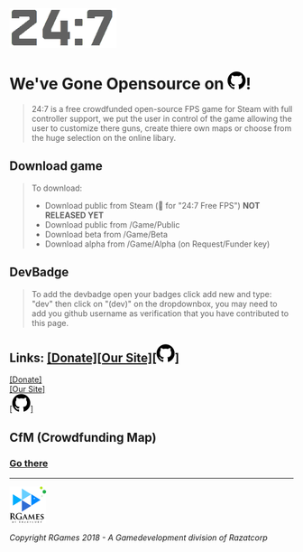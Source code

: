 <!-- Markdown file (.md) learn more at: https://youtu.be/HUBNt18RFbo , HTML to MD: http://domchristie.github.io/turndown/ -->
<!-- 24:7 logo (Md)-->
![](/logo/-DarkOn.png)
<!-- Title (Md)-->
# We've Gone Opensource on ![](/logo/github.png)!
<!-- Info bit (Block quote) -->
> 24:7 is a free crowdfunded open-source FPS game for Steam with full controller support, we put the user in control of the game allowing the user to customize there guns, create thiere own maps or choose from the huge selection on the online libary. <br>
<!-- Bullet points (Md) -->
## Download game
>To download: <br>
> * Download public from Steam (🔎 for "24:7 Free FPS") **NOT RELEASED YET** <br> 
> * Download public from /Game/Public <br> 
>* Download beta from /Game/Beta <br>
>* Download alpha from /Game/Alpha (on Request/Funder key)
<!-- Devbadge -->
## DevBadge
> To add the devbadge open your badges click add new and type: "dev" then click on "(dev)" on the dropdownbox, you may need to add you github username as verification that you have contributed to this page.
<!-- Links (HTML & Md) -->
## Links: <a href="http://247.cyws.uk#donate">[Donate]</a><a href="http://247.cyws.uk">[Our Site]</a><a href="https://github.com/razatcorp/247#YouWhereAlreadyHere">[![](/logo/github.png)]</a><br>
<a href="http://247.cyws.uk#donate">[Donate]</a><br>
<a href="http://247.cyws.uk">[Our Site]</a><br>
<a href="https://github.com/razatcorp/247#YouWhereAlreadyHere"> [![](/logo/github.png)]</a>
## CfM (Crowdfunding Map)
### <a href="/CfM.md">Go there</a>
------------------------------------------------------------------------------------------------------------------------------------------
<!-- RGames logo in HTML (Markdown image size not supported by GH yet (16th Aug 2018) -->
<img src="/logo/RGames_Logo.png" alt="drawing" width="65px" height="65px"/><!-- Publishing company <img src="GAMEPUBL CO LOGO" alt="drawing" width="65px" height="65px">  -->
<!-- Copyright (HTML) -->
<i>Copyright RGames 2018 - A Gamedevelopment division of Razatcorp</i>
<!-- 
<i>Copyright PUBL COMPANY 2018 - A Gamepublishing division of PARENTCOMPAMY</i>
-->
